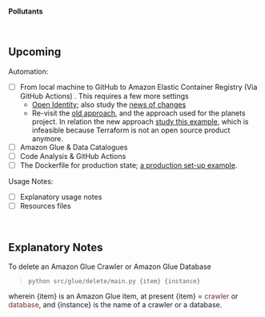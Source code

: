 <br>

**Pollutants**

<br>

## Upcoming

Automation:

- [ ] From local machine to GitHub to Amazon Elastic Container Registry (Via GitHub Actions) .  This requires a few more settings 
  * [Open Identity](https://docs.github.com/en/actions/deployment/security-hardening-your-deployments/configuring-openid-connect-in-amazon-web-services); also study the [news of changes](https://github.com/marketplace/actions/configure-aws-credentials-action-for-github-actions#oidc)
  * Re-visit the [old approach](https://towardsaws.com/build-push-docker-image-to-aws-ecr-using-github-actions-8396888a8f9e), and 
   the approach used for the planets project.  In relation the new approach [study this example](https://docs.aws.amazon.com/prescriptive-guidance/latest/patterns/build-and-push-docker-images-to-amazon-ecr-using-github-actions-and-terraform.html), which is infeasible because Terraform is not an open source product anymore.
- [ ] Amazon Glue & Data Catalogues
- [ ] Code Analysis & GitHub Actions
- [ ] The Dockerfile for production state; [a production set-up example](https://github.com/discourses/augmentation/blob/master/Dockerfile).

Usage Notes:

- [ ] Explanatory usage notes
- [ ] Resources files

<br>

## Explanatory Notes

To delete an Amazon Glue Crawler or Amazon Glue Database

> ```shell
> python src/glue/delete/main.py {item} {instance}
> ``` 

wherein {item} is an Amazon Glue item, at present {item} = <span style="color: #722f37">crawler</span> or <span style="color: #722f37">database</span>, and {instance} is the name of a crawler or a database. 

<br>
<br>

<br>
<br>

<br>
<br>

<br>
<br>
